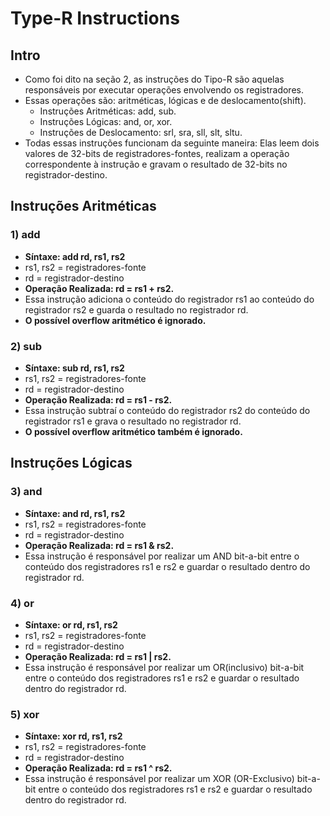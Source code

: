 # Type-R Instructions

## Intro
* Como foi dito na seção 2, as instruções do Tipo-R são aquelas responsáveis por executar operações envolvendo os registradores.
* Essas operações são: aritméticas, lógicas e de deslocamento(shift).
  * Instruções Aritméticas: add, sub.
  * Instruções Lógicas: and, or, xor.
  * Instruções de Deslocamento: srl, sra, sll, slt, sltu.
* Todas essas instruções funcionam da seguinte maneira: Elas leem dois valores de 32-bits de registradores-fontes, realizam a operação correspondente à instrução e gravam o resultado de 32-bits no registrador-destino.

## Instruções Aritméticas
### 1) add
* __Síntaxe: add rd, rs1, rs2__
* rs1, rs2 = registradores-fonte
* rd = registrador-destino
* __Operação Realizada: rd = rs1 + rs2.__
* Essa instrução adiciona o conteúdo do registrador rs1 ao conteúdo do registrador rs2 e guarda o resultado no registrador rd.
* __O possível overflow aritmético é ignorado.__

### 2) sub
* __Síntaxe: sub rd, rs1, rs2__
* rs1, rs2 = registradores-fonte
* rd = registrador-destino
* __Operação Realizada: rd = rs1 - rs2.__
* Essa instrução subtraí o conteúdo do registrador rs2 do conteúdo do registrador rs1 e grava o resultado no registrador rd.
* __O possível overflow aritmético também é ignorado.__


## Instruções Lógicas
### 3) and
* __Síntaxe: and rd, rs1, rs2__
* rs1, rs2 = registradores-fonte
* rd = registrador-destino
* __Operação Realizada: rd = rs1 & rs2.__
* Essa instrução é responsável por realizar um AND bit-a-bit entre o conteúdo dos registradores rs1 e rs2 e guardar o resultado dentro do registrador rd.

### 4) or
* __Síntaxe: or rd, rs1, rs2__
* rs1, rs2 = registradores-fonte
* rd = registrador-destino
* __Operação Realizada: rd = rs1 | rs2.__
* Essa instrução é responsável por realizar um OR(inclusivo) bit-a-bit entre o conteúdo dos registradores rs1 e rs2 e guardar o resultado dentro do registrador rd.

### 5) xor
* __Síntaxe: xor rd, rs1, rs2__
* rs1, rs2 = registradores-fonte
* rd = registrador-destino
* __Operação Realizada: rd = rs1 ^ rs2.__
* Essa instrução é responsável por realizar um XOR (OR-Exclusivo) bit-a-bit entre o conteúdo dos registradores rs1 e rs2 e guardar o resultado dentro do registrador rd.
